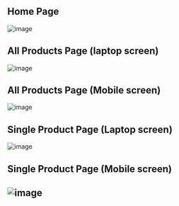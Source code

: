 ## Home Page
![image](https://github.com/RohitM1518/20211CSE0674/assets/145917472/55055015-2307-498c-b40c-c2212ccba101)
## All Products Page (laptop screen)
![image](https://github.com/RohitM1518/20211CSE0674/assets/145917472/306f3717-60a1-4918-b03c-dffa1349cbbb)
## All Products Page (Mobile screen)
![image](https://github.com/RohitM1518/20211CSE0674/assets/145917472/78f267e9-1640-45b2-b331-56192359c10d)
## Single Product Page (Laptop screen)
![image](https://github.com/RohitM1518/20211CSE0674/assets/145917472/596f570a-5c93-41d5-94d4-ab51a00d882b)
## Single Product Page (Mobile screen)
## ![image](https://github.com/RohitM1518/20211CSE0674/assets/145917472/44326efc-15be-4ee6-9343-0846207310a6)







